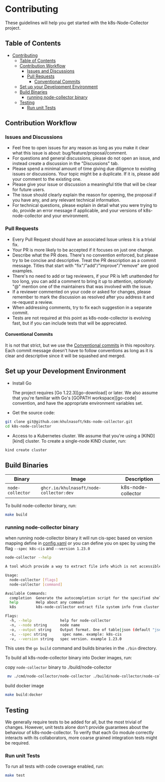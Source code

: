 # Contributing

These guidelines will help you get started with the k8s-Node-Collector project.

## Table of Contents

- [Contributing](#contributing)
  - [Table of Contents](#table-of-contents)
  - [Contribution Workflow](#contribution-workflow)
    - [Issues and Discussions](#issues-and-discussions)
    - [Pull Requests](#pull-requests)
      - [Conventional Commits](#conventional-commits)
  - [Set up your Development Environment](#set-up-your-development-environment)
  - [Build Binaries](#build-binaries)
    - [running node-collector binary](#running-node-collector-binary)
  - [Testing](#testing)
    - [Run unit Tests](#run-unit-tests)

## Contribution Workflow

### Issues and Discussions

- Feel free to open issues for any reason as long as you make it clear what this issue is about: bug/feature/proposal/comment.
- For questions and general discussions, please do not open an issue, and instead create a discussion in the "Discussions" tab.
- Please spend a minimal amount of time giving due diligence to existing issues or discussions. Your topic might be a duplicate. If it is, please add your comment to the existing one.
- Please give your issue or discussion a meaningful title that will be clear for future users.
- The issue should clearly explain the reason for opening, the proposal if you have any, and any relevant technical information.
- For technical questions, please explain in detail what you were trying to do, provide an error message if applicable, and your versions of k8s-node-collector and your environment.

### Pull Requests

- Every Pull Request should have an associated Issue unless it is a trivial fix.
- Your PR is more likely to be accepted if it focuses on just one change.
- Describe what the PR does. There's no convention enforced, but please try to be concise and descriptive. Treat the PR description as a commit message. Titles that start with "fix"/"add"/"improve"/"remove" are good examples.
- There's no need to add or tag reviewers, if your PR is left unattended for too long, you can add a comment to bring it up to attention, optionally "@" mention one of the maintainers that was involved with the issue.
- If a reviewer commented on your code or asked for changes, please remember to mark the discussion as resolved after you address it and re-request a review.
- When addressing comments, try to fix each suggestion in a separate commit.
- Tests are not required at this point as k8s-node-collector is evolving fast, but if you can include tests that will be appreciated.

#### Conventional Commits

It is not that strict, but we use the [Conventional commits](https://www.conventionalcommits.org) in this repository.
Each commit message doesn't have to follow conventions as long as it is clear and descriptive since it will be squashed and merged.

## Set up your Development Environment

- Install Go

   The project requires [Go 1.22.3][go-download] or later. We also assume that you're familiar with
   Go's [GOPATH workspace][go-code] convention, and have the appropriate environment variables set.
- Get the source code:

```sh
git clone git@github.com:khulnasoft/k8s-node-collector.git
cd k8s-node-collector
```

- Access to a Kubernetes cluster. We assume that you're using a [KIND][kind] cluster. To create a single-node KIND
   cluster, run:

```sh
kind create cluster
```

## Build Binaries

| Binary               | Image                                          | Description                                                   |
|----------------------|------------------------------------------------|---------------------------------------------------------------|
| `node-collector`     | `ghcr.io/khulnasoft/node-collector:dev`      | k8s-node-collector                                            |

To build node-collector binary, run:

```sh
make build
```

### running node-collector binary

when running node-collector binary it will run cis-spec based on version mapping define in [config.yaml](./pkg/collector/config/config.yaml)
or you can define you on spec by using the flag `--spec k8s-cis` and `--version 1.23.0`

```sh
node-collector --help

A tool which provide a way to extract file info which is not accessible via pre-define commands

Usage:
  node-collector [flags]
  node-collector [command]

Available Commands:
  completion  Generate the autocompletion script for the specified shell
  help        Help about any command
  k8s         k8s-node-collector extract file system info from cluster Node

Flags:
  -h, --help             help for node-collector
  -n, --node string      node name
  -o, --output string    Output format. One of table|json (default "json")
  -s, --spec string       spec name. example: k8s-cis
  -v, --version string   spec version. example 1.23.0
```

This uses the `go build` command and builds binaries in the `./bin` directory.

To build all k8s-node-collector binary into Docker images, run:

copy `node-collector` binary to ./build/node-collector

```sh
 mv ./cmd/node-collector/node-collector ./build/node-collector/node-collector
```

build docker image

```sh
make build:docker
```

## Testing

We generally require tests to be added for all, but the most trivial of changes. However, unit tests alone don't
provide guarantees about the behaviour of k8s-node-collector. To verify that each Go module correctly interacts with its
collaborators, more coarse grained integration tests might be required.

### Run unit Tests

To run all tests with code coverage enabled, run:

```sh
make test
```

